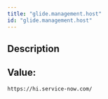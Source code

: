 ```yaml
---
title: "glide.management.host"
id: "glide.management.host"
---
```

## Description



## Value: 
```
https://hi.service-now.com/
```